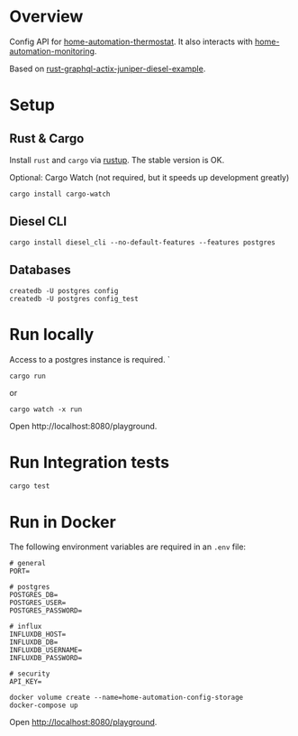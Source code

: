 # Overview
Config API for [home-automation-thermostat](https://github.com/mihai-dinculescu/home-automation-thermostat). It also interacts with [home-automation-monitoring](https://github.com/mihai-dinculescu/home-automation-monitoring).

Based on [rust-graphql-actix-juniper-diesel-example](https://github.com/mihai-dinculescu/rust-graphql-actix-juniper-diesel-example).

# Setup
## Rust & Cargo
Install `rust` and `cargo` via [rustup](https://rustup.rs). The stable version is OK.

Optional: Cargo Watch (not required, but it speeds up development greatly)
```
cargo install cargo-watch
```

## Diesel CLI
```
cargo install diesel_cli --no-default-features --features postgres
```

## Databases
```
createdb -U postgres config
createdb -U postgres config_test
```

# Run locally
Access to a postgres instance is required.
`
```
cargo run
```
or
```
cargo watch -x run
```

Open http://localhost:8080/playground.

# Run Integration tests
```
cargo test
```

# Run in Docker
The following environment variables are required in an `.env` file:

```
# general
PORT=

# postgres
POSTGRES_DB=
POSTGRES_USER=
POSTGRES_PASSWORD=

# influx
INFLUXDB_HOST=
INFLUXDB_DB=
INFLUXDB_USERNAME=
INFLUXDB_PASSWORD=

# security
API_KEY=
```

```
docker volume create --name=home-automation-config-storage
docker-compose up
```

Open [http://localhost:8080/playground](http://localhost:8080/playground).
